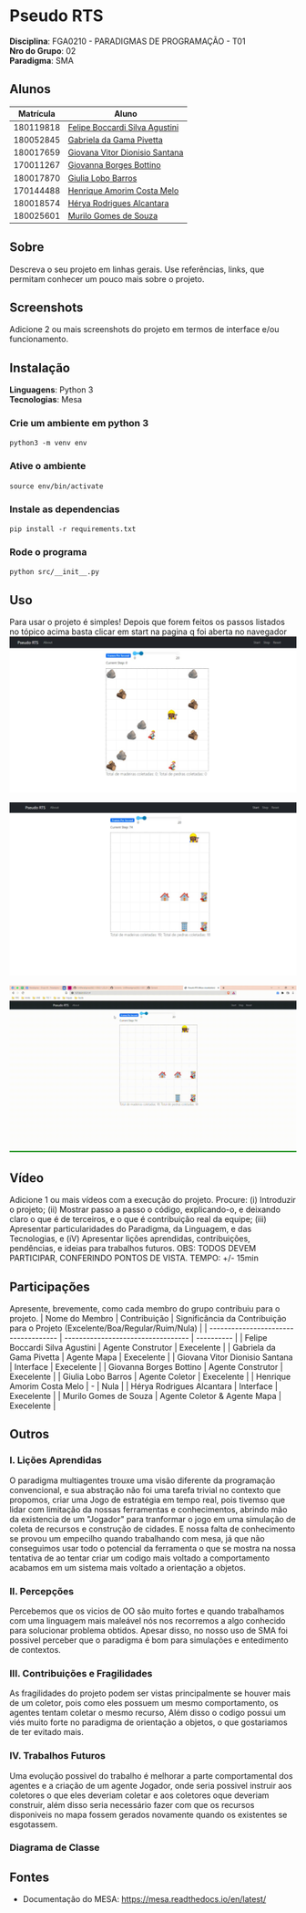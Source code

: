 # Pseudo RTS

**Disciplina**: FGA0210 - PARADIGMAS DE PROGRAMAÇÃO - T01 <br>
**Nro do Grupo**: 02<br>
**Paradigma**: SMA<br>

## Alunos
| Matrícula | Aluno                                                               |
| --------- | ------------------------------------------------------------------- |
| 180119818 | [Felipe Boccardi Silva Agustini](http://github.com/fealps)          |
| 180052845 | [Gabriela da Gama Pivetta](http://github.com/gabrielapivetta)       |
| 180017659 | [Giovana Vitor Dionisio Santana](http://github.com/giovanadionisio) |
| 170011267 | [Giovanna Borges Bottino](http://github.com/giovannabbottino)       |
| 180017870 | [Giulia Lobo Barros](http://github.com/Giuulob89)                   |
| 170144488 | [Henrique Amorim Costa Melo](http://github.com/henriqueamorim20)    |
| 180018574 | [Hérya Rodrigues Alcantara](http://github.com/hryds)                |
| 180025601 | [Murilo Gomes de Souza](http://github.com/murilogds)                |

## Sobre 
Descreva o seu projeto em linhas gerais. 
Use referências, links, que permitam conhecer um pouco mais sobre o projeto.

## Screenshots
Adicione 2 ou mais screenshots do projeto em termos de interface e/ou funcionamento.

## Instalação 
**Linguagens**: Python 3<br>
**Tecnologias**: Mesa<br>

### Crie um ambiente em python 3
```
python3 -m venv env
```

### Ative o ambiente
```
source env/bin/activate
```

### Instale as dependencias
```
pip install -r requirements.txt
```

### Rode o programa
```
python src/__init__.py
```

## Uso 
Para usar o projeto é simples! Depois que forem feitos os passos listados no tópico acima basta clicar em start na pagina q foi aberta no navegador 
![coletor e recursos](./assets/1.jpeg)

![costrutor e construções](./assets/2.jpeg)

![simulação](./assets/3.gif)
## Vídeo
Adicione 1 ou mais vídeos com a execução do projeto.
Procure: 
(i) Introduzir o projeto;
(ii) Mostrar passo a passo o código, explicando-o, e deixando claro o que é de terceiros, e o que é contribuição real da equipe;
(iii) Apresentar particularidades do Paradigma, da Linguagem, e das Tecnologias, e
(iV) Apresentar lições aprendidas, contribuições, pendências, e ideias para trabalhos futuros.
OBS: TODOS DEVEM PARTICIPAR, CONFERINDO PONTOS DE VISTA.
TEMPO: +/- 15min

## Participações
Apresente, brevemente, como cada membro do grupo contribuiu para o projeto.
|           Nome do Membro             | Contribuição | Significância da Contribuição para o Projeto (Excelente/Boa/Regular/Ruim/Nula) |
| ------------------------------------ | ---------------------------------- | ---------- |
|   Felipe Boccardi Silva Agustini     | Agente Construtor                  | Execelente |
|   Gabriela da Gama Pivetta           | Agente Mapa                        | Execelente |
|   Giovana Vitor Dionisio Santana     | Interface                          | Execelente |
|   Giovanna Borges Bottino            | Agente Construtor                  | Execelente |
|   Giulia Lobo Barros                 | Agente Coletor                     | Execelente |
|   Henrique Amorim Costa Melo         | -                                  |    Nula    |
|   Hérya Rodrigues Alcantara          | Interface                          | Execelente |
|   Murilo Gomes de Souza              | Agente Coletor & Agente Mapa       | Execelente |

## Outros 

### I. Lições Aprendidas

O paradigma multiagentes trouxe uma visão diferente da programação convencional, e sua abstração não foi uma tarefa trivial no contexto que propomos, criar uma Jogo de estratégia em tempo real, pois tivemso que lidar com limitação da nossas ferramentas e conhecimentos, abrindo mão da existencia de um "Jogador" para tranformar o jogo em uma simulação de coleta de recursos e construção de cidades. E nossa falta de conhecimento se provou um empecilho quando trabalhando com mesa, já que não conseguimos usar todo o potencial da ferramenta o que se mostra na nossa tentativa de ao tentar criar um codigo mais voltado a comportamento acabamos em um sistema mais voltado a orientação a objetos.
### II. Percepções
Percebemos que os vicios de OO são muito fortes e quando trabalhamos com uma linguagem mais maleável nós nos recorremos a algo conhecido para solucionar problema obtidos. Apesar disso, no nosso uso de SMA foi possivel perceber que o paradigma é bom para simulações e entedimento de contextos.
### III. Contribuições e Fragilidades
As fragilidades do projeto podem ser vistas principalmente se houver mais de um coletor, pois como eles possuem um mesmo comportamento, os agentes tentam coletar o mesmo recurso, Além disso o codigo possui um viés muito forte no paradigma de orientação a objetos, o que gostariamos de ter evitado mais.
### IV. Trabalhos Futuros

Uma evolução possivel do trabalho é melhorar a parte comportamental dos agentes e a criação de um agente Jogador, onde seria possivel instruir aos coletores o que eles deveriam coletar e aos coletores oque deveriam construir, além disso seria necessário fazer com que os recursos disponiveis no mapa fossem gerados novamente quando os existentes se esgotassem.

### Diagrama de Classe 


## Fontes
 * Documentação do MESA: https://mesa.readthedocs.io/en/latest/
